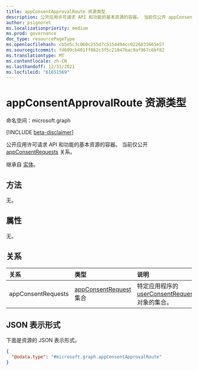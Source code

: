 ```yaml
---
title: appConsentApprovalRoute 资源类型
description: 公开应用许可请求 API 和功能的基本资源的容器。 当前仅公开 appConsentRequests 关系。
author: psignoret
ms.localizationpriority: medium
ms.prod: governance
doc_type: resourcePageType
ms.openlocfilehash: cb5e5c3c060c255d7c5154494cc0226031665e5f
ms.sourcegitcommit: fd609cb401ff862c3f5c21847bac9af967c6bf82
ms.translationtype: MT
ms.contentlocale: zh-CN
ms.lasthandoff: 12/31/2021
ms.locfileid: "61651569"
---
```

# <a name="appconsentapprovalroute-resource-type"></a>appConsentApprovalRoute 资源类型

命名空间：microsoft.graph

[!INCLUDE [beta-disclaimer](../../includes/beta-disclaimer.md)]

公开应用许可请求 API 和功能的基本资源的容器。 当前仅公开 [appConsentRequests](appconsentrequest.md) 关系。

继承自 [实体](entity.md)。

## <a name="methods"></a>方法

无。

## <a name="properties"></a>属性

无。

## <a name="relationships"></a>关系

|关系|类型|说明|
|:---|:---|:---|
|appConsentRequests|[appConsentRequest](../resources/appconsentrequest.md) 集合| 特定应用程序的 [userConsentRequest](../resources/userconsentrequest.md) 对象的集合。|

## <a name="json-representation"></a>JSON 表示形式

下面是资源的 JSON 表示形式。
<!-- {
  "blockType": "resource",
  "keyProperty": "id",
  "@odata.type": "microsoft.graph.appConsentApprovalRoute",
  "openType": false
}
-->
``` json
{
  "@odata.type": "#microsoft.graph.appConsentApprovalRoute"
}
```

